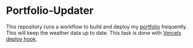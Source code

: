 # Portfolio-Updater
This repository runs a workflow to build and deploy my [portfolio](https://www.pedramramezani.de) frequently. This will keep the weather data up to date.
This task is done with [Vercels](https://vercel.com) [deploy hook](https://vercel.com/docs/deployments/deploy-hooks).
